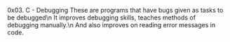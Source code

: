 0x03. C - Debugging
These are programs that have bugs given as tasks to be debugged\n
It improves debugging skills, teaches methods of debugging manually.\n
And also improves on reading error messages in code.
